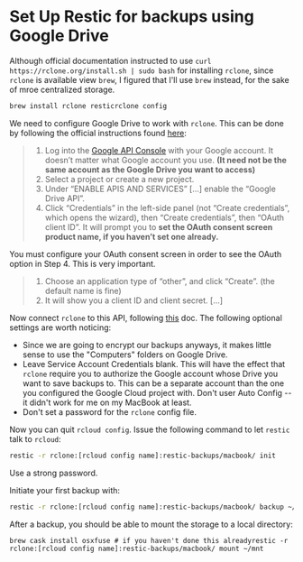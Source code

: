 # Set Up Restic for backups using Google Drive

Although official documentation instructed to use `curl https://rclone.org/install.sh | sudo bash` for installing `rclone`, since `rclone` is available view `brew`, I figured that I'll use `brew` instead, for the sake of mroe centralized storage.

```bash
brew install rclone resticrclone config
```

We need to configure Google Drive to work with `rclone`. This can be done by following the official instructions found [here](https://rclone.org/drive/#making-your-own-client-id):

> 1. Log into the [Google API Console](https://console.developers.google.com/) with your Google account. It doesn’t matter what Google account you use. **\(It need not be the same account as the Google Drive you want to access\)**
> 2. Select a project or create a new project.
> 3. Under “ENABLE APIS AND SERVICES” \[...\] enable the “Google Drive API”.
> 4. Click “Credentials” in the left-side panel \(not “Create credentials”, which opens the wizard\), then “Create credentials”, then “OAuth client ID”. It will prompt you to **set the OAuth consent screen product name, if you haven’t set one already.**

You must configure your OAuth consent screen in order to see the OAuth option in Step 4. This is very important.

> 1. Choose an application type of “other”, and click “Create”. \(the default name is fine\)
> 2. It will show you a client ID and client secret. \[...\]

Now connect `rclone` to this API, following [this](https://rclone.org/drive/) doc. The following optional settings are worth noticing:

* Since we are going to encrypt our backups anyways, it makes little sense to use the "Computers" folders on Google Drive.
* Leave Service Account Credentials blank. This will have the effect that `rclone` require you to authorize the Google account whose Drive you want to save backups to. This can be a separate account than the one you configured the Google Cloud project with. Don't user Auto Config -- it didn't work for me on my MacBook at least.
* Don't set a password for the `rclone` config file.

Now you can quit `rcloud config`. Issue the following command to let `restic` talk to `rcloud`:

```bash
restic -r rclone:[rcloud config name]:restic-backups/macbook/ init
```

Use a strong password.

Initiate your first backup with:

```bash
restic -r rclone:[rcloud config name]:restic-backups/macbook/ backup ~/Backups
```

After a backup, you should be able to mount the storage to a local directory:

```text
brew cask install osxfuse # if you haven't done this alreadyrestic -r rclone:[rcloud config name]:restic-backups/macbook/ mount ~/mnt
```

